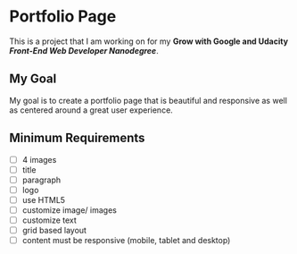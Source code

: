 # **Portfolio Page**

This is a project that I am working on for my **Grow with Google and Udacity _Front-End Web Developer Nanodegree_**.

## My Goal

My goal is to create a portfolio page that is beautiful and responsive as well as centered around a great user experience.

## Minimum Requirements

- [ ] 4 images
- [ ] title
- [ ] paragraph
- [ ] logo
- [ ] use HTML5
- [ ] customize image/ images
- [ ] customize text
- [ ] grid based layout
- [ ] content must be responsive (mobile, tablet and desktop)
